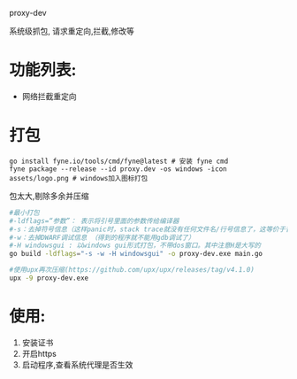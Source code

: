 proxy-dev

系统级抓包, 请求重定向,拦截,修改等

# 功能列表:

- 网络拦截重定向

# 打包

```shell
go install fyne.io/tools/cmd/fyne@latest # 安装 fyne cmd
fyne package --release --id proxy.dev -os windows -icon assets/logo.png # windows加入图标打包
```

包太大,剔除多余并压缩

```bash
#最小打包
#-ldflags=“参数”： 表示将引号里面的参数传给编译器
#-s：去掉符号信息（这样panic时，stack trace就没有任何文件名/行号信息了，这等价于普通C/C+=程序被strip的效果）
#-w：去掉DWARF调试信息 （得到的程序就不能用gdb调试了）
#-H windowsgui : 以windows gui形式打包，不带dos窗口。其中注意H是大写的
go build -ldflags="-s -w -H windowsgui" -o proxy-dev.exe main.go 

#使用upx再次压缩(https://github.com/upx/upx/releases/tag/v4.1.0)
upx -9 proxy-dev.exe
```

# 使用:

1. 安装证书
2. 开启https
3. 启动程序,查看系统代理是否生效

